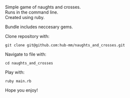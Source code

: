 Simple game of naughts and crosses.  
Runs in the command line.  
Created using ruby.  

Bundle includes neccesary gems.  

Clone repository with:
```
git clone git@github.com:hub-mm/naughts_and_crosses.git
```

Navigate to file with:
```
cd naughts_and_crosses
```

Play with:
```
ruby main.rb
```
Hope you enjoy!  
